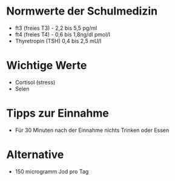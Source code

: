 # Normwerte der Schulmedizin

* ft3 (freies T3) - 2,2 bis 5,5 pg/ml
* ft4 (freies T4) - 0,6 bis 1,8ng/dl pmol/l
* Thyretropin (TSH) 0,4 bis 2,5 mU/I

# Wichtige Werte

* Cortisol (stress)
* Selen

# Tipps zur Einnahme

* Für 30 Minuten nach der Einnahme nichts Trinken oder Essen

# Alternative

* 150 microgramm Jod pro Tag
